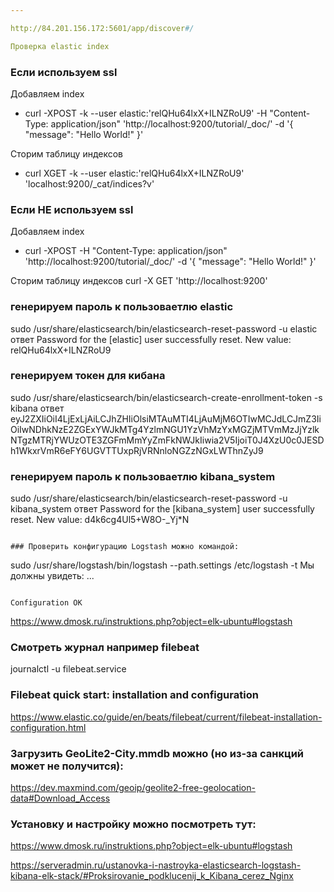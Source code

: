 ```yaml
---

http://84.201.156.172:5601/app/discover#/

Проверка elastic index
```
### Если используем ssl 
Добавляем index
- curl -XPOST -k --user elastic:'relQHu64lxX+ILNZRoU9' -H "Content-Type: application/json" 'http://localhost:9200/tutorial/_doc/' -d '{ "message": "Hello World!" }'

Сторим таблицу индексов
- curl XGET -k --user elastic:'relQHu64lxX+ILNZRoU9' 'localhost:9200/_cat/indices?v'

### Если НЕ используем ssl 
Добавляем index
- curl -XPOST -H "Content-Type: application/json" 'http://localhost:9200/tutorial/_doc/' -d '{ "message": "Hello World!" }'

Сторим таблицу индексов
curl -X GET 'http://localhost:9200'

### генерируем пароль к пользоваетлю elastic
sudo /usr/share/elasticsearch/bin/elasticsearch-reset-password -u elastic
ответ 
Password for the [elastic] user successfully reset.
New value: relQHu64lxX+ILNZRoU9

### генерируем токен для кибана
sudo /usr/share/elasticsearch/bin/elasticsearch-create-enrollment-token -s kibana
ответ
eyJ2ZXIiOiI4LjExLjAiLCJhZHIiOlsiMTAuMTI4LjAuMjM6OTIwMCJdLCJmZ3IiOiIwNDhkNzE2ZGExYWJkMTg4YzlmNGU1YzVhMzYxMGZjMTVmMzJjYzlkNTgzMTRjYWUzOTE3ZGFmMmYyZmFkNWJkIiwia2V5IjoiT0J4XzU0c0JESDh1WkxrVmR6eFY6UGVTTUxpRjVRNnloNGZzNGxLWThnZyJ9

### генерируем пароль к пользоваетлю kibana_system
sudo /usr/share/elasticsearch/bin/elasticsearch-reset-password -u kibana_system
ответ
Password for the [kibana_system] user successfully reset.
New value: d4k6cg4Ul5+W8O-_Yj*N
```

### Проверить конфигурацию Logstash можно командой:
```
sudo /usr/share/logstash/bin/logstash --path.settings /etc/logstash -t
Мы должны увидеть:
...
```

Configuration OK
```
https://www.dmosk.ru/instruktions.php?object=elk-ubuntu#logstash

### Смотреть журнал например filebeat

journalctl -u filebeat.service

### Filebeat quick start: installation and configuration

https://www.elastic.co/guide/en/beats/filebeat/current/filebeat-installation-configuration.html

### Загрузить GeoLite2-City.mmdb можно (но из-за санкций может не получится):

https://dev.maxmind.com/geoip/geolite2-free-geolocation-data#Download_Access

### Установку и настройку можно посмотреть тут:

https://www.dmosk.ru/instruktions.php?object=elk-ubuntu#logstash

https://serveradmin.ru/ustanovka-i-nastroyka-elasticsearch-logstash-kibana-elk-stack/#Proksirovanie_podklucenij_k_Kibana_cerez_Nginx

